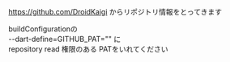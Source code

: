 https://github.com/DroidKaigi からリポジトリ情報をとってきます  

buildConfigurationの  
--dart-define=GITHUB_PAT="" に  
repository read 権限のある PATをいれてください
